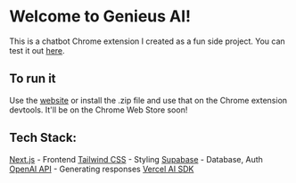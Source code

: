 # Welcome to Genieus AI!
This is a chatbot Chrome extension I created as a fun side project. You can test it out [here](https://genieusai.vercel.app).

## To run it
Use the [website](https://genieusai.vercel.app) or install the .zip file and use that on the Chrome extension devtools. It'll be on the Chrome Web Store soon!

## Tech Stack:
[Next.js](https://nextjs.org/) - Frontend
[Tailwind CSS](https://tailwindcss.com/) - Styling
[Supabase](https://supabase.com/) - Database, Auth
[OpenAI API](https://openai.com/blog/openai-api) - Generating responses
[Vercel AI SDK](https://sdk.vercel.ai/docs)